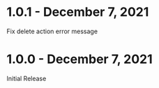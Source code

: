 # 1.0.1 - December 7, 2021

Fix delete action error message

# 1.0.0 - December 7, 2021

Initial Release
